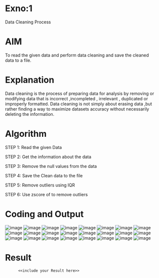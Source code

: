 # Exno:1
Data Cleaning Process

# AIM
To read the given data and perform data cleaning and save the cleaned data to a file.

# Explanation
Data cleaning is the process of preparing data for analysis by removing or modifying data that is incorrect ,incompleted , irrelevant , duplicated or improperly formatted. Data cleaning is not simply about erasing data ,but rather finding a way to maximize datasets accuracy without necessarily deleting the information.

# Algorithm
STEP 1: Read the given Data

STEP 2: Get the information about the data

STEP 3: Remove the null values from the data

STEP 4: Save the Clean data to the file

STEP 5: Remove outliers using IQR

STEP 6: Use zscore of to remove outliers

# Coding and Output
![image](https://github.com/user-attachments/assets/1a13d524-dd4b-42ce-a217-ca3b8a22b7f2)
![image](https://github.com/user-attachments/assets/a689a031-be5d-4b99-b74a-9113ce46bbbe)
![image](https://github.com/user-attachments/assets/0ba5d0d2-5cb6-4aa4-ab9d-adb2839de939)
![image](https://github.com/user-attachments/assets/6bf407df-a5ad-4932-aa29-b15e4647b730)
![image](https://github.com/user-attachments/assets/1b1f249a-c3cd-4103-b954-b8571167d115)
![image](https://github.com/user-attachments/assets/4512a2c5-ce79-4db6-9a35-01b1b2f435de)
![image](https://github.com/user-attachments/assets/1001c53e-2d70-4b04-a017-dd839b4f91b8)
![image](https://github.com/user-attachments/assets/95898c70-17c9-43c5-b7fb-89227c1462b3)
![image](https://github.com/user-attachments/assets/8c288204-667d-409c-b2f9-d13a9972a68f)
![image](https://github.com/user-attachments/assets/7be6d73c-fcdb-4558-920c-b6e446499333)
![image](https://github.com/user-attachments/assets/33199651-5146-4380-b307-25e39642b825)
![image](https://github.com/user-attachments/assets/1fe140b4-e741-46ff-9930-4401acb90785)
![image](https://github.com/user-attachments/assets/64442422-77cb-4500-a124-fe2e508bd790)
![image](https://github.com/user-attachments/assets/ed5642a3-5d16-4cf7-a129-e36567fa2c4d)
![image](https://github.com/user-attachments/assets/c20039ab-ce68-437f-80f2-a61d665a6d41)
![image](https://github.com/user-attachments/assets/35f4591f-afeb-4af6-88ec-585e0accc5f8)
![image](https://github.com/user-attachments/assets/bad163f7-9f81-42b4-b9dd-666517456ae6)
![image](https://github.com/user-attachments/assets/8b2bfdf4-4189-49a9-bf67-4bd9d5cdcc4c)
![image](https://github.com/user-attachments/assets/14dd1e0d-1fcd-4371-a269-fbd0da71b154)
![image](https://github.com/user-attachments/assets/d8137e04-5c65-4a40-84ac-4f544623d434)
![image](https://github.com/user-attachments/assets/a0c5ae08-76d3-4c88-ac37-5004cf34765b)
![image](https://github.com/user-attachments/assets/23c3be03-91c8-4fe4-a3cf-c61a7e54e690)
![image](https://github.com/user-attachments/assets/528e50bc-0721-43be-8f9c-b4024b6dbd5e)
![image](https://github.com/user-attachments/assets/9605722e-6252-4319-a3fd-bbe3738a8063)





# Result
          <<include your Result here>>
